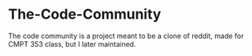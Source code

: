 # The-Code-Community
The code community is a project meant to be a clone of reddit, made for CMPT 353 class, but I later maintained. 
